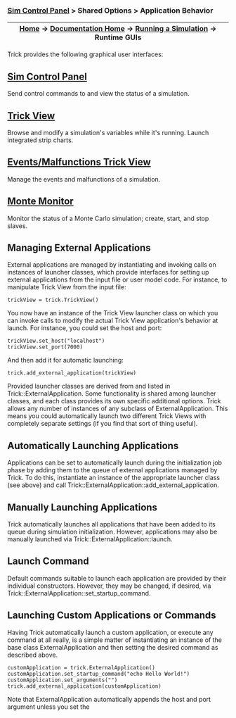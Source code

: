 ### [Sim Control Panel](SimControlPanel) > Shared Options > Application Behavior

| [Home](/trick) → [Documentation Home](../../Documentation-Home) → [Running a Simulation](../Running-a-Simulation) → Runtime GUIs |
|------------------------------------------------------------------|

Trick provides the following graphical user interfaces:

## [Sim Control Panel](SimControlPanel)

Send control commands to and view the status of a simulation.

## [Trick View](TrickView)

Browse and modify a simulation's variables while it's running. Launch integrated strip charts.

## [Events/Malfunctions Trick View](MalfunctionsTrickView)

Manage the events and malfunctions of a simulation.

## [Monte Monitor](MonteMonitor)

Monitor the status of a Monte Carlo simulation; create, start, and stop slaves.

## Managing External Applications

External applications are managed by instantiating and invoking calls on instances of launcher classes, which provide interfaces for setting up external applications from the input file or user model code. For instance, to manipulate Trick View from the input file:
```
trickView = trick.TrickView()
```

You now have an instance of the Trick View launcher class on which you can invoke calls to modify the actual Trick View application's behavior at launch. For instance, you could set the host and port:
```
trickView.set_host("localhost")
trickView.set_port(7000)
```

And then add it for automatic launching:
```
trick.add_external_application(trickView)
```

Provided launcher classes are derived from and listed in Trick::ExternalApplication. Some functionality is shared among launcher classes, and each class provides its own specific additional options. Trick allows any number of instances of any subclass of ExternalApplication. This means you could automatically launch two different Trick Views with completely separate settings (if you find that sort of thing useful).

## Automatically Launching Applications

Applications can be set to automatically launch during the initialization job phase by adding them to the queue of external applications managed by Trick. To do this, instantiate an instance of the appropriate launcher class (see above) and call Trick::ExternalApplication::add_external_application.

## Manually Launching Applications

Trick automatically launches all applications that have been added to its queue during simulation initialization. However, applications may also be manually launched via Trick::ExternalApplication::launch.

## Launch Command

Default commands suitable to launch each application are provided by their individual constructors. However, they may be changed, if desired, via Trick::ExternalApplication::set_startup_command.

## Launching Custom Applications or Commands

Having Trick automatically launch a custom application, or execute any command at all really, is a simple matter of instantiating an instance of the base class ExternalApplication and then setting the desired command as described above.
```
customApplication = trick.ExternalApplication()
customApplication.set_startup_command("echo Hello World!")
customApplication.set_arguments("")
trick.add_external_application(customApplication)
```

Note that ExternalApplication automatically appends the host and port argument unless you set the
